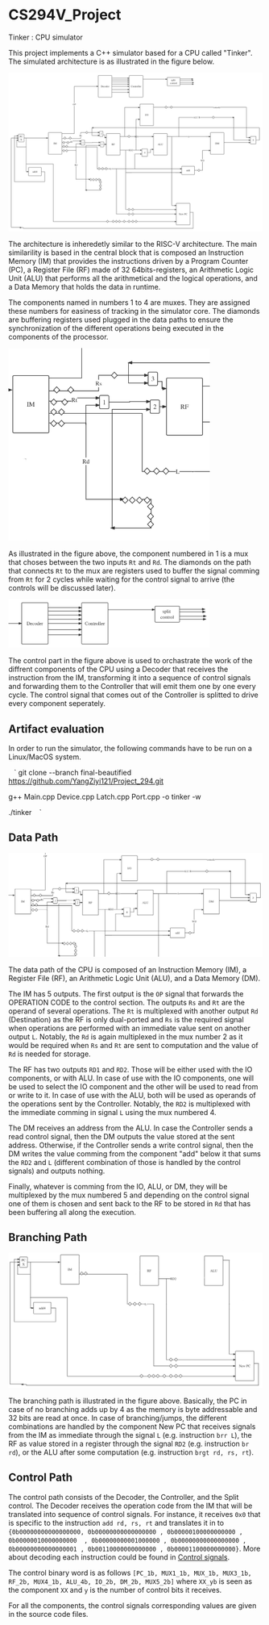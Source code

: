 # CS294V_Project
Tinker : CPU simulator

This project implements a C++ simulator based for a CPU called "Tinker". The simulated architecture is as illustrated in the figure below.

<img src="tinker.png" alt="architecture" />

The architecture is inheredetly similar to the RISC-V architecture. The main similarility is based in the central block that is composed an Instruction Memory (IM) that provides the instructions driven by a Program Counter (PC), a Register File (RF) made of 32 64bits-registers, an Arithmetic Logic Unit (ALU) that performs all the arithmetical and the logical operations, and a Data Memory that holds the data in runtime.

The components named in numbers 1 to 4 are muxes. They are assigned these numbers for easiness of tracking in the simulator core. The diamonds are buffering registers used plugged in the data paths to ensure the synchronization of the different operations being executed in the components of the processor.

<img src="chunk1.png" alt="diamonds and numbered components illustration" width="400px" />

As illustrated in the figure above, the component numbered in 1 is a mux that choses between the two inputs `Rt` and `Rd`. The diamonds on the path that connects `Rt` to the mux are registers used to buffer the signal comming from `Rt` for 2 cycles while waiting for the control signal to arrive (the controls will be discussed later).

<img src="chunk2.png" alt="control block illustration" width="400px" />

The control part in the figure above is used to orchastrate the work of the diffrent components of the CPU using a Decoder that receives the instruction from the IM, transforming it into a sequence of control signals and forwarding them to the Controller that will emit them one by one every cycle. The control signal that comes out of the Controller is splitted to drive every component seperately.

## Artifact evaluation

In order to run the simulator, the following commands have to be run on a Linux/MacOS system.

` ` `
git clone --branch final-beautified https://github.com/YangZiyi121/Project_294.git

g++ Main.cpp Device.cpp Latch.cpp Port.cpp -o tinker -w

./tinker
` ` `

## Data Path

<img src="DP.png" alt="data path illustration" />

The data path of the CPU is composed of an Instruction Memory (IM), a Register File (RF), an Arithmetic Logic Unit (ALU), and a Data Memory (DM).

The IM has 5 outputs. The first output is the `OP` signal that forwards the OPERATION CODE to the control section. The outputs `Rs` and `Rt` are the operand of several operations. The `Rt` is multiplexed with another output `Rd` (Destination) as the RF is only dual-ported and `Rs` is the required signal when operations are performed with an immediate value sent on another output `L`. Notably, the `Rd` is again multiplexed in the mux number 2 as it would be required when `Rs` and `Rt` are sent to computation and the value of `Rd` is needed for storage.

The RF has two outputs `RD1` and `RD2`. Those will be either used with the IO components, or with ALU. In case of use with the IO components, one will be used to select the IO component and the other will be used to read from or write to it. In case of use with the ALU, both will be used as operands of the operations sent by the Controller. Notably, the `RD2` is multiplexed with the immediate comming in signal `L` using the mux numbered 4.

The DM receives an address from the ALU. In case the Controller sends a read control signal, then the DM outputs the value stored at the sent address. Otherwise, if the Controller sends a write control signal, then the DM writes the value comming from the component "add" below it that sums the `RD2` and `L` (different combination of those is handled by the control signals) and outputs nothing. 

Finally, whatever is comming from the IO, ALU, or DM, they will be multiplexed by the mux numbered 5 and depending on the control signal one of them is chosen and sent back to the RF to be stored in `Rd` that has been buffering all along the execution.

## Branching Path

<img src="Branching.png" alt="branching illustration" />

The branching path is illustrated in the figure above. Basically, the PC in case of no branching adds up by 4 as the memory is byte addressable and 32 bits are read at once. In case of branching/jumps, the different combinations are handled by the component New PC that receives signals from the IM as immediate through the signal `L` (e.g. instruction `brr L`), the RF as value stored in a register through the signal `RD2` (e.g. instruction `br rd`), or the ALU after some computation (e.g. instruction `brgt rd, rs, rt`).

## Control Path

The control path consists of the Decoder, the Controller, and the Split control. The Decoder receives the operation code from the IM that will be translated into sequence of control signals. For instance, it receives `0x0` that is specific to the instruction `add rd, rs, rt` and translates it in to ```{0b00000000000000000, 0b00000000000000000
                    , 0b00000100000000000
                    , 0b00000010000000000 
                    , 0b00000000001000000
                    , 0b00000000000000000
                    , 0b00000000000000001
                    , 0b00110000000000000
                    , 0b00001100000000000}```. More about decoding each instruction could be found in [Control signals](./Control_signals.pdf).
                    
The control binary word is as follows `[PC_1b, MUX1_1b, MUX_1b, MUX3_1b, RF_2b, MUX4_1b, ALU_4b, IO_2b, DM_2b, MUX5_2b]` where `XX_yb` is seen as the component `XX` and `y` is the number of control bits it receives.

For all the components, the control signals corresponding values are given in the source code files.
